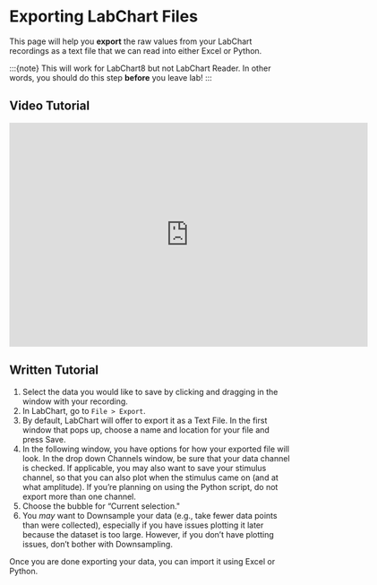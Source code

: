 # Exporting LabChart Files
This page will help you **export** the raw values from your LabChart recordings as a text file that we can read into either Excel or Python. 

:::{note}
This will work for LabChart8 but not LabChart Reader. In other words, you should do this step **before** you leave lab!
:::

## Video Tutorial
<iframe width="640" height="400" src="https://www.loom.com/embed/639e04ee42e9410b93cd56e6e0750561?sid=b02a3485-0d5f-4a9e-b4a2-2b74c77ad085" frameborder="0" webkitallowfullscreen mozallowfullscreen allowfullscreen></iframe>

## Written Tutorial
1. Select the data you would like to save by clicking and dragging in the window with your recording.
2. In LabChart, go to `File > Export`.
3. By default, LabChart will offer to export it as a Text File. In the first window that pops up, choose a name and location for your file and press Save.
4. In the following window, you have options for how your exported file will look. In the drop down Channels window, be sure that your data channel is checked. If applicable, you may also want to save your stimulus channel, so that you can also plot when the stimulus came on (and at what amplitude).  If you’re planning on using the Python script, do not export more than one channel.
5. Choose the bubble for “Current selection."
6. You *may* want to Downsample your data (e.g., take fewer data points than were collected), especially if you have issues plotting it later because the dataset is too large. However, if you don’t have plotting issues, don’t bother with Downsampling.

Once you are done exporting your data, you can import it using Excel or Python.